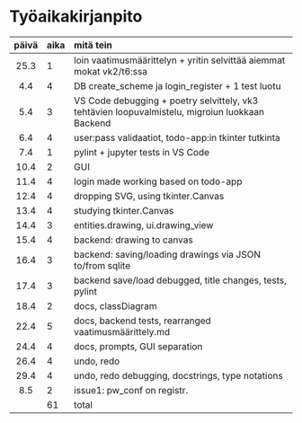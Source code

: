 # Työaikakirjanpito

| päivä | aika | mitä tein  |
| :----:|:-----| :-----|
| 25.3  | 1  | loin vaatimusmäärittelyn + yritin selvittää aiemmat mokat vk2/t6:ssa|
| 4.4   | 4  | DB create_scheme ja login_register + 1 test luotu |
| 5.4   | 3  | VS Code debugging + poetry selvittely, vk3 tehtävien loopuvalmistelu, migroiun luokkaan Backend  |
| 6.4   | 4  | user:pass validaatiot, todo-app:in tkinter tutkinta |
| 7.4   | 1  | pylint + jupyter tests in VS Code |
| 10.4   | 2  | GUI |
| 11.4   | 4  | login made working based on todo-app |
| 12.4   | 4  | dropping SVG, using tkinter.Canvas |
| 13.4   | 4  | studying tkinter.Canvas |
| 14.4   | 3  | entities.drawing, ui.drawing_view |
| 15.4   | 4  | backend: drawing to canvas |
| 16.4   | 3  | backend: saving/loading drawings via JSON to/from sqlite |
| 17.4   | 3  | backend save/load debugged, title changes, tests, pylint |
| 18.4   | 2  | docs, classDiagram | %42
| 22.4   | 5  | docs, backend tests, rearranged vaatimusmäärittely.md | %47
| 24.4   | 4  | docs, prompts, GUI separation | %51
| 26.4   | 4  | undo, redo | %55
| 29.4   | 4  | undo, redo debugging, docstrings, type notations | %59
| 8.5    | 2  | issue1: pw_conf on registr. | %61
|        | 61 | total |
